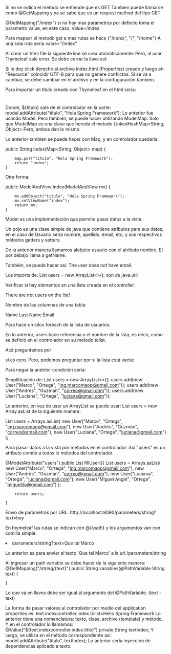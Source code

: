Si no se indica el metodo se entiende que es GET
Tambien puede llamarse como @GetMapping y ya se sabe que es un
request method del tipo GET
    
@GetMapping("/index") si no hay mas parametros por defecto toma
el parametro value, en este caso, value=/index
    
Para mapear el metodo get a mas rutas se hace {"/index", "/", "/home"}
A una sola ruta seria value="/index"


Al crear un html file la siguiente line se crea utomáticamente:
<meta charset="UTF-8">
Pero, al usar Thymeleaf sale error. Se debe cerrar la llave así:
<meta charset="UTF-8" />

Si le doy click derecho al archivo index.html (Properties) creado y luego 
en "Resource" coincidir UTF-8 para que no genere conflictos. Si se va a 
cambiar, se debe cambiar en el archivo <meta charset="UTF-8" /> y en la
confuguración tambien.

Para importar un titulo creado con Thymeleaf en el html seria:

<!DOCTYPE html>
<html xmlns:th="http://www.thymeleaf.org">
<head>
<meta charset="UTF-8" />
<title th:text="${titulo}"></title>
</head>
<body>

<h1 th:text="${titulo}"></h1>

</body>
</html>

Donde, ${titulo} sale de el controlador en la parte:
model.addAttribute("titulo", "Hola Spring Framework");
Lo anterior fue usando Model. Pero tambien, se puede hacer utilizando
ModelMap. Solo que ModelMap es una clase que hereda el metodo
LinkedHashMap<String, Object>
Pero, ambas dan lo mismo.

Lo anterior tambien se puede hacer con Map, y en controlador quedaría:

public String index(Map<String, Object> map) {
        
        map.put("titulo", "Hola Spring Framework");
        return "index";
    }

Otra forma:

public ModelAndView index(ModelAndView mv) {
        
        mv.addObject("titulo", "Hola Spring Framework");
        mv.setViewName("index");
        return mv;
    }
    
Model es una implementación que permite pasar datos a la vista.
    
Un pojo es una clase simple de java que contiene atributos para sus datos, en el caso de Usuario sería nombre, apellido, email, etc; y sus respectivos métodos getters y setters.

<span th:text="${user.name}"></span>
De la anterior manera llamamos alobjeto usuario con el atributo nombre. El por debajo llama a getName.


<span th:if="${user.email == null}" th:text="'The user does not have email.'"></span>
También, se puede hacer así:
<span th:if="${user.email == null}">The user does not have email.</span>

Los imports de: 
List<User> users = new ArrayList<>();
son de java.util

Verificar si hay elementos en una lista creada en el controller:
<div th:if="${users.size() == 0}">There are not users on the list!</div>

Nombre de las columnas de una tabla:
<thead>
<th>Name</th>
<th>Last Name</th>
<th>Email</th>
</thead> 

Para hace un cilco foreach de la lista de usuarios:
<tr th:each="user: ${users}"></tr>
En lo anterior, users hace referencia a el nombre de la lista, es decir, como se definió en el controlador en su método tolist.

Acá preguntamos por <div th:if="${users.size() == 0}"> si es cero. Pero, podemos preguntar por si la lista está vacía:
<div th:if="${users.isEmpty() == 0}">
    
Para negar la anetrior condición sería:
<div th:if="${not users.isEmpty()}">
<div th:if="${!users.isEmpty() == 0}">


Simplificación de:
List<User> users = new ArrayList<>();
users.add(new User("Marco", "Ortega", "ing.marcomaop@gmail.com"));
users.add(new User("Andrés", "Guzmán", "correo@gmail.com"));
users.add(new User("Luciana", "Ortega", "luciana@gmail.com"));

Lo anterior, en vez de usar un ArrayList se puede usar:
List<User> users = new Array.asList de la siguiente manera:

List<User> users = Arrays.asList(
                new User("Marco", "Ortega", "ing.marcomaop@gmail.com"),
                new User("Andrés", "Guzmán", "correo@gmail.com"),
                new User("Luciana", "Ortega", "luciana@gmail.com")
                );
             

Para pasar datos a la vista por métodos en el controlador:
Asi "users" es un atributo común a todos lo métodos del controlador.

@ModelAttribute("users")
    public List<User> fillUser(){
        List<User> users = Arrays.asList(
                new User("Marco", "Ortega", "ing.marcomaop@gmail.com"),
                new User("Andrés", "Guzmán", "correo@gmail.com"),
                new User("Luciana", "Ortega", "luciana@gmail.com"),
                new User("Miguel Angel", "Ortega", "miguelito@gmail.com")
                );
        
        return users;
        
    }
 
 Envio de parámetros por URL:
 http://localhost:8090/parameters/string?text=hey


En thymeleaf las rutas se indican con @{/path} y los argumentos van con comilla simple.
<li><a th:href="@{/parameters/string(text='Que tal Marco')}">/parameters/string?text=Que
                tal Marco</a></li>
             
Lo anterior es para enviar el texto 'Que tal Marco' a la url /parameters/string

Al ingresar un path variable se debe hacer de la siguiente manera:
@GetMapping("/string/{text}")
    public String variables(@PathVariable String text) {
        
    }
Lo que va en llaves debe ser igual al argumento del @PathVariable. (text - text)

La forma de pasar valores al controlador por medio del application properties es:
text.indexcontroller.index.tolist=Hello Spring Framework
Lo anterior tiene una nomenclatura: texto, clase, archivo (template) y método.
Y en el controlador lo llamamos:
@Value("${text.indexcontroller.index.title}")
private String textIndex;
Y luego, se utiliza en el método correspondiente así:
model.addAttribute("titulo", textIndex);
Lo anterior sería inyección de dependencias aplicado a texto.













